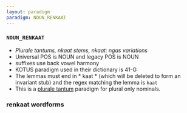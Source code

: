 ```yaml
---
layout: paradigm
paradigm: NOUN_RENKAAT
---
```

### ` NOUN_RENKAAT `

* _Plurale tantums, nkaat stems, nkaat: ngas variations_
* Universal POS is NOUN and legacy POS is NOUN
* suffixes use back vowel harmony
* KOTUS paradigm used in their dictionary is 41-G
* The lemmas must end in * kaat * (which will be deleted to form an invariant stub) and the regex matching the lemma is ` kaat `
* This is a [plurale tantum](https://en.wikipedia.org/wiki/Plurale_tantum) paradigm for plural only nominals.

### renkaat wordforms


